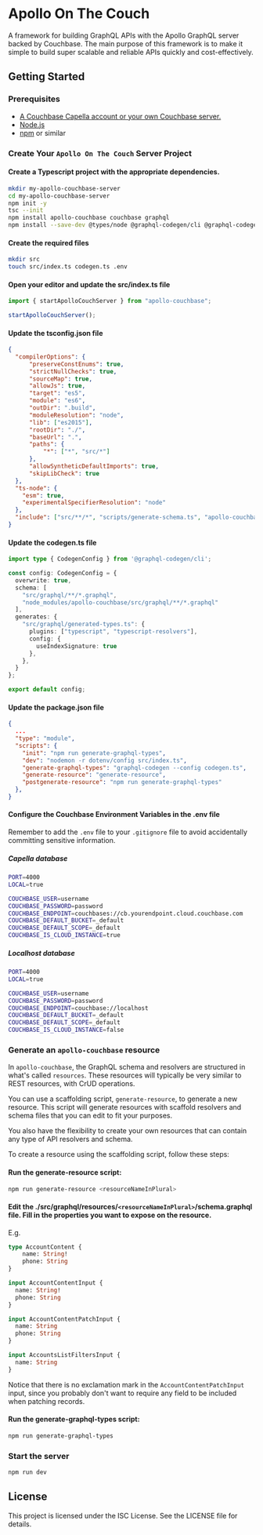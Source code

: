 # Apollo On The Couch

A framework for building GraphQL APIs with the Apollo GraphQL server backed by Couchbase. The main purpose of this 
framework is to make it simple to build super scalable and reliable APIs quickly and cost-effectively. 

## Getting Started

### Prerequisites 
* [A Couchbase Capella account or your own Couchbase server.](https://www.couchbase.com/downloads) 
* [Node.js](https://nodejs.org/en/download)
* [npm](https://docs.npmjs.com/downloading-and-installing-node-js-and-npm) or similar

### Create Your `Apollo On The Couch` Server Project

#### Create a Typescript project with the appropriate dependencies.
```bash
mkdir my-apollo-couchbase-server
cd my-apollo-couchbase-server
npm init -y
tsc --init
npm install apollo-couchbase couchbase graphql
npm install --save-dev @types/node @graphql-codegen/cli @graphql-codegen/typescript-resolvers eslint nodemon typescript
```

#### Create the required files
```bash
mkdir src
touch src/index.ts codegen.ts .env
```

#### Open your editor and update the src/index.ts file
```typescript
import { startApolloCouchServer } from "apollo-couchbase";

startApolloCouchServer();
```

#### Update the tsconfig.json file
```json
{
  "compilerOptions": {
      "preserveConstEnums": true,
      "strictNullChecks": true,
      "sourceMap": true,
      "allowJs": true,
      "target": "es5",
      "module": "es6",
      "outDir": ".build",
      "moduleResolution": "node",
      "lib": ["es2015"],
      "rootDir": "./",
      "baseUrl": ".",
      "paths": {
          "*": ["*", "src/*"]
      },
      "allowSyntheticDefaultImports": true,
      "skipLibCheck": true
  },
  "ts-node": {
    "esm": true,
    "experimentalSpecifierResolution": "node"
  },
  "include": ["src/**/*", "scripts/generate-schema.ts", "apollo-couchbase/src/data", "apollo-couchbase/src/graphql/lib", "apollo-couchbase/src/couchbase"]
}
```


#### Update the codegen.ts file
```typescript
import type { CodegenConfig } from '@graphql-codegen/cli';

const config: CodegenConfig = {
  overwrite: true,
  schema: [
    "src/graphql/**/*.graphql", 
    "node_modules/apollo-couchbase/src/graphql/**/*.graphql"
  ],
  generates: {
    "src/graphql/generated-types.ts": {
      plugins: ["typescript", "typescript-resolvers"],
      config: {
        useIndexSignature: true
      },
    }, 
  }
};

export default config;
```

#### Update the package.json file
```json
{  
  ...
  "type": "module",
  "scripts": {
    "init": "npm run generate-graphql-types",
    "dev": "nodemon -r dotenv/config src/index.ts",
    "generate-graphql-types": "graphql-codegen --config codegen.ts",
    "generate-resource": "generate-resource",
    "postgenerate-resource": "npm run generate-graphql-types"
  },
}
````

#### Configure the Couchbase Environment Variables in the .env file

Remember to add the `.env` file to your `.gitignore` file to avoid accidentally committing sensitive information.

##### Capella database
```bash
PORT=4000
LOCAL=true

COUCHBASE_USER=username
COUCHBASE_PASSWORD=password
COUCHBASE_ENDPOINT=couchbases://cb.yourendpoint.cloud.couchbase.com
COUCHBASE_DEFAULT_BUCKET=_default
COUCHBASE_DEFAULT_SCOPE=_default
COUCHBASE_IS_CLOUD_INSTANCE=true
```

##### Localhost database
```bash
PORT=4000
LOCAL=true

COUCHBASE_USER=username
COUCHBASE_PASSWORD=password
COUCHBASE_ENDPOINT=couchbase://localhost
COUCHBASE_DEFAULT_BUCKET=_default
COUCHBASE_DEFAULT_SCOPE=_default
COUCHBASE_IS_CLOUD_INSTANCE=false
```


### Generate an ```apollo-couchbase``` resource 
In `apollo-couchbase`, the GraphQL schema and resolvers are structured in what's called `resources`. These resources will typically be very similar to REST resources, with CrUD operations.  

You can use a scaffolding script, `generate-resource`, to generate a new resource. This script will generate resources with scaffold resolvers and schema files that you can edit to fit your purposes.  

You also have the flexibility to create your own resources that can contain any type of API resolvers and schema. 

To create a resource using the scaffolding script, follow these steps:

#### Run the generate-resource script:
```bash
npm run generate-resource <resourceNameInPlural>
```

#### Edit the ./src/graphql/resources/`<resourceNameInPlural>`/schema.graphql file. Fill in the properties you want to expose on the resource.
E.g.
```graphql
type AccountContent {
    name: String!
    phone: String
}

input AccountContentInput {
  name: String!
  phone: String
}

input AccountContentPatchInput {
  name: String
  phone: String
}

input AccountsListFiltersInput {
  name: String
}
```
Notice that there is no exclamation mark in the `AccountContentPatchInput` input, since you probably don't want to require any field to be included when patching records. 

#### Run the generate-graphql-types script:
```bash
npm run generate-graphql-types
```

### Start the server
```bash
npm run dev
```

## License
This project is licensed under the ISC License. See the LICENSE file for details.